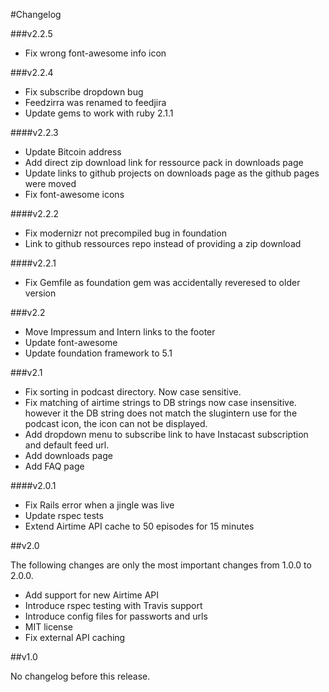 #Changelog

###v2.2.5

* Fix wrong font-awesome info icon

###v2.2.4

* Fix subscribe dropdown bug
* Feedzirra was renamed to feedjira
* Update gems to work with ruby 2.1.1

####v2.2.3

* Update Bitcoin address
* Add direct zip download link for ressource pack in downloads page
* Update links to github projects on downloads page as the github pages were moved
* Fix font-awesome icons

####v2.2.2

* Fix modernizr not precompiled bug in foundation
* Link to github ressources repo instead of providing a zip download

####v2.2.1

* Fix Gemfile as foundation gem was accidentally reveresed to older version

###v2.2

* Move Impressum and Intern links to the footer
* Update font-awesome
* Update foundation framework to 5.1

###v2.1

* Fix sorting in podcast directory. Now case sensitive.
* Fix matching of airtime strings to DB strings now case insensitive. however it the DB string does not match the slugintern use for the podcast icon, the icon can not be displayed.
* Add dropdown menu to subscribe link to have Instacast subscription and default feed url.
* Add downloads page
* Add FAQ page

####v2.0.1

* Fix Rails error when a jingle was live
* Update rspec tests
* Extend Airtime API cache to 50 episodes for 15 minutes

##v2.0

The following changes are only the most important changes from 1.0.0 to 2.0.0.

* Add support for new Airtime API
* Introduce rspec testing with Travis support
* Introduce config files for passworts and urls
* MIT license
* Fix external API caching

##v1.0

No changelog before this release.